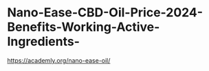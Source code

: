 # Nano-Ease-CBD-Oil-Price-2024-Benefits-Working-Active-Ingredients-
https://academly.org/nano-ease-oil/
